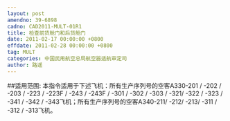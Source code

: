```yaml
---
layout: post
amendno: 39-6898
cadno: CAD2011-MULT-01R1
title: 检查前货舱门和后货舱门
date: 2011-02-17 00:00:00 +0800
effdate: 2011-02-28 00:00:00 +0800
tag: MULT
categories: 中国民用航空总局航空器适航审定司
author: 路遥
---
```


##适用范围:
本指令适用于下述飞机：所有生产序列号的空客A330-201 / -202 / -203 / -223 / -223F /
-243 / -243F / -301 / -302 / -303 / -321/ -322 / -323 / -341 / -342 / -343飞机；所有生产序列号的空客A340-211/ -212/ -213/ -311 / -312 / -313飞机。

